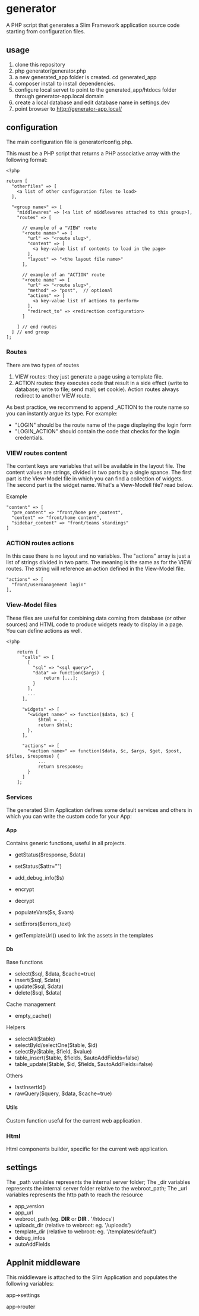 # generator
A PHP script that generates a Slim Framework application source code starting from configuration files.

## usage

1. clone this repository
2. php generator/generator.php
3. a new generated_app folder is created. cd generated_app
4. composer install to install dependencies.
5. configure local servet to point to the generated_app/htdocs folder through generator-app.local domain
6. create a local database and edit database name in settings.dev
7. point browser to http://generator-app.local/

## configuration

The main configuration file is generator/config.php.

This must be a PHP script that returns a PHP associative array with the following format:

    <?php
    
    return [
      "otherfiles" => [
        <a list of other configuration files to load>
      ],

      "<group name>" => [
        "middlewares" => [<a list of middlewares attached to this group>],
        "routes" => [

          // example of a "VIEW" route
          "<route name>" => [
            "url" => "<route slug>",
            "content" => [
              <a key-value list of contents to load in the page>
            ],
            "layout" => "<the layout file name>"
          ],

          // example of an "ACTION" route
          "<route name" => [
            "url" => "<route slug>",
            "method" => "post",  // optional
            "actions" => [
              <a key-value list of actions to perform>
            ],
            "redirect_to" => <redirection configuration>
          ]
        
        ] // end routes
      ] // end group
    ];

### Routes

There are two types of routes

1. VIEW routes: they just generate a page using a template file.
2. ACTION routes: they executes code that result in a side effect (write to database; write to file; send mail; set cookie). Action routes always redirect to another VIEW route. 

As best practice, we recommend to append _ACTION to the route name so you can instantly argue its type. For example:

- "LOGIN" should be the route name of the page displaying the login form
- "LOGIN_ACTION" should contain the code that checks for the login credentials.

### VIEW routes content

The content keys are variables that will be available in the layout file.
The content values are strings, divided in two parts by a single spance. The first part is the View-Model file in which you can find a collection of widgets. The second part is the widget name. What's a View-Modell file? read below.

Example

    "content" => [
      "pre_content" => "front/home pre_content",
      "content" => "front/home content",
      "sidebar_content" => "front/teams standings"
    ]

### ACTION routes actions

In this case there is no layout and no variables. The "actions" array is just a list of strings divided in two parts. The meaning is the same as for the VIEW routes. The string will reference an action defined in the View-Model file.

    "actions" => [
      "front/usermanagement login"
    ],
        

### View-Model files

These files are useful for combining data coming from database (or other sources) and HTML code to produce widgets ready to display in a page. You can define actions as well.

    <?php

        return [
          "calls" => [
            [
              "sql" => "<sql query>",
              "data" => function($args) {
                  return [...];
              }
            ],
            ...
          ],
        
          "widgets" => [
            "<widget name>" => function($data, $c) {
                $html = ...
                return $html;
            },
          ],
          
          "actions" => [
            "<action name>" => function($data, $c, $args, $get, $post, $files, $response) {
                ...
                return $response;
            }
          ]
        ];

### Services

The generated Slim Application defines some default services and others in which you can write the custom code for your App:

#### App

Contains generic functions, useful in all projects.

- getStatus($response, $data)
- setStatus($attr="")

- add_debug_info($s)

- encrypt
- decrypt

- populateVars($s, $vars)

- setErrors($errors_text)

- getTemplateUrl() used to link the assets in the templates

#### Db

Base functions

- select($sql, $data, $cache=true)
- insert($sql, $data)
- update($sql, $data)
- delete($sql, $data)

Cache management

- empty_cache()

Helpers

- selectAll($table)
- selectById/selectOne($table, $id)
- selectBy($table, $field, $value)
- table_insert($table, $fields, $autoAddFields=false)
- table_update($table, $id, $fields, $autoAddFields=false)

Others

- lastInsertId()
- rawQuery($query, $data, $cache=true)
 
#### Utils

Custom function useful for the current web application.

### Html

Html components builder, specific for the current web application.

## settings

The _path variables represents the internal server folder;
The _dir variables represents the internal server folder relative to the webroot_path;
The _url variables represents the http path to reach the resource

- app_version
- app_url
- webroot_path (eg. __DIR__ or __DIR__ . '/htdocs')
- uploads_dir (relative to webroot: eg. '/uploads')
- template_dir (relative to webroot: eg. '/templates/default')
- debug_infos
- autoAddFields

## AppInit middleware

This middleware is attached to the Slim Application and populates the following variables:

app->settings

app->router



